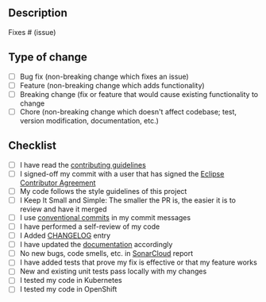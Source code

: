 ## Description
<!--
Thank you for your pull request (PR)!

Please provide a description of what your PR does providing a link (if applicable) to the issue it fixes.
-->
Fixes # (issue)


## Type of change
<!---
What types of changes does your code introduce? Put an `x` in all the boxes that apply
-->
 - [ ] Bug fix (non-breaking change which fixes an issue)
 - [ ] Feature (non-breaking change which adds functionality)
 - [ ] Breaking change (fix or feature that would cause existing functionality to change
 - [ ] Chore (non-breaking change which doesn't affect codebase;
   test, version modification, documentation, etc.)

## Checklist
 - [ ] I have read the [contributing guidelines](https://www.eclipse.dev/jkube/contributing)
 - [ ] I signed-off my commit with a user that has signed the [Eclipse Contributor Agreement](https://www.eclipse.org/legal/ECA.php)
 - [ ] My code follows the style guidelines of this project
 - [ ] I Keep It Small and Simple: The smaller the PR is, the easier it is to review and have it merged
 - [ ] I use [conventional commits](https://www.conventionalcommits.org/) in my commit messages
 - [ ] I have performed a self-review of my code
 - [ ] I Added [CHANGELOG](../CHANGELOG.md) entry
 - [ ] I have updated the [documentation](../kubernetes-maven-plugin/doc) accordingly
 - [ ] No new bugs, code smells, etc. in [SonarCloud](https://sonarcloud.io/dashboard?id=jkubeio_jkube) report
 - [ ] I have added tests that prove my fix is effective or that my feature works
 - [ ] New and existing unit tests pass locally with my changes
 - [ ] I tested my code in Kubernetes
 - [ ] I tested my code in OpenShift

<!--
Integration tests (https://github.com/jkubeio/jkube-integration-tests)
Please check integration tests and provide/improve tests if necessary.

Open your PR in Draft mode and verify all of the applicable Checklist items before marking your issue as ready
-->
